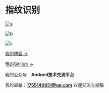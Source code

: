 #  指纹识别

![a](https://github.com/cuiwenju2017/FingerprintRecognition/blob/master/image/a.jpg)

![b](https://github.com/cuiwenju2017/FingerprintRecognition/blob/master/image/b.jpg)

![c](https://github.com/cuiwenju2017/FingerprintRecognition/blob/master/image/c.jpg)

[我的博客 →](https://blog.csdn.net/juer2017)

[我的GitHub →](https://github.com/cuiwenju2017)

我的公众号：**Android技术交流平台**

我的邮箱：**1755140651@qq.com** 欢迎交流与投稿
